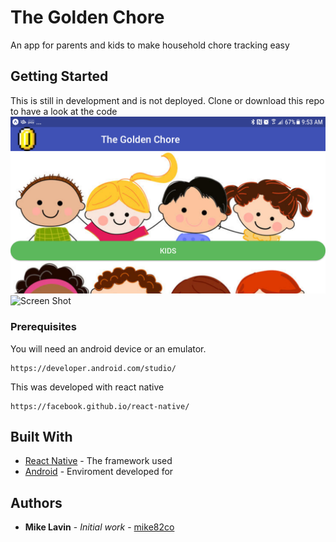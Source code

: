 # The Golden Chore

An app for parents and kids to make household chore tracking easy

## Getting Started

This is still in development and is not deployed. Clone or download this repo to have a look at the code
![Screen Shot](Screenshot_20180723-095357.png)
![Screen Shot](Screenshot_20180723-104633(2).png)
### Prerequisites
You will need an android device or an emulator.
```
https://developer.android.com/studio/
```
This was developed with react native
```
https://facebook.github.io/react-native/
```




## Built With

* [React Native](https://facebook.github.io/react-native/) - The framework used
* [Android](https://developer.android.com/studio/) - Enviroment developed for


## Authors

* **Mike Lavin** - *Initial work* - [mike82co](https://github.com/mike82co)
